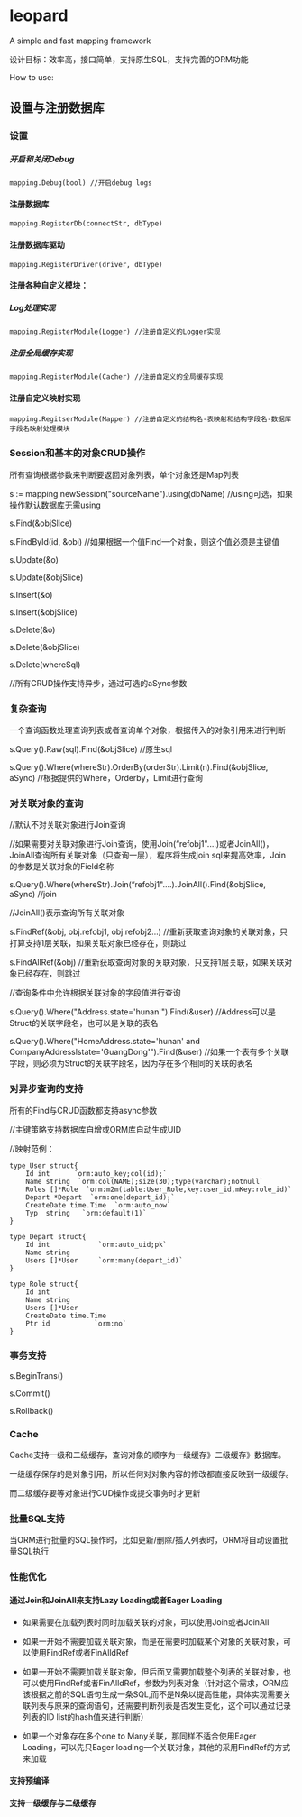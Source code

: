 leopard
=======

A simple and fast mapping framework

设计目标：效率高，接口简单，支持原生SQL，支持完善的ORM功能

How to use:

## 设置与注册数据库

### 设置

##### 开启和关闭Debug

    mapping.Debug(bool) //开启debug logs
    
#### 注册数据库

    mapping.RegisterDb(connectStr, dbType)
    
#### 注册数据库驱动

    mapping.RegisterDriver(driver, dbType)
    
#### 注册各种自定义模块：

##### Log处理实现

    mapping.RegisterModule(Logger) //注册自定义的Logger实现
    
##### 注册全局缓存实现

    mapping.RegisterModule(Cacher) //注册自定义的全局缓存实现
    
#### 注册自定义映射实现

    mapping.RegitserModule(Mapper) //注册自定义的结构名-表映射和结构字段名-数据库字段名映射处理模块
    
### Session和基本的对象CRUD操作

所有查询根据参数来判断要返回对象列表，单个对象还是Map列表

s := mapping.newSession("sourceName").using(dbName) //using可选，如果操作默认数据库无需using

s.Find(&objSlice)

s.FindById(id, &obj)    //如果根据一个值Find一个对象，则这个值必须是主键值

s.Update(&o)

s.Update(&objSlice)

s.Insert(&o)

s.Insert(&objSlice)

s.Delete(&o)

s.Delete(&objSlice)

s.Delete(whereSql)

//所有CRUD操作支持异步，通过可选的aSync参数

### 复杂查询

一个查询函数处理查询列表或者查询单个对象，根据传入的对象引用来进行判断

s.Query().Raw(sql).Find(&objSlice) //原生sql

s.Query().Where(whereStr).OrderBy(orderStr).Limit(n).Find(&objSlice, aSync) //根据提供的Where，Orderby，Limit进行查询

### 对关联对象的查询

//默认不对关联对象进行Join查询

//如果需要对关联对象进行Join查询，使用Join(“refobj1"....)或者JoinAll()，JoinAll查询所有关联对象（只查询一层），程序将生成join sql来提高效率，Join的参数是关联对象的Field名称

s.Query().Where(whereStr).Join(“refobj1"....).JoinAll().Find(&objSlice, aSync) //join

//JoinAll()表示查询所有关联对象

s.FindRef(&obj, obj.refobj1, obj.refobj2...)  //重新获取查询对象的关联对象，只打算支持1层关联，如果关联对象已经存在，则跳过

s.FindAllRef(&obj)              //重新获取查询对象的关联对象，只支持1层关联，如果关联对象已经存在，则跳过

//查询条件中允许根据关联对象的字段值进行查询

s.Query().Where("Address.state='hunan'").Find(&user) //Address可以是Struct的关联字段名，也可以是关联的表名

s.Query().Where("HomeAddress.state='hunan' and CompanyAddresslstate='GuangDong'").Find(&user) //如果一个表有多个关联字段，则必须为Struct的关联字段名，因为存在多个相同的关联的表名


### 对异步查询的支持

所有的Find与CRUD函数都支持async参数

//主键策略支持数据库自增或ORM库自动生成UID

//映射范例：

    type User struct{
	    Id int      `orm:auto_key;col(id);`
		Name string  `orm:col(NAME);size(30);type(varchar);notnull`
		Roles []*Role  `orm:m2m(table:User_Role,key:user_id,mKey:role_id)`
		Depart *Depart  `orm:one(depart_id);`
		CreateDate time.Time  `orm:auto_now`
		Typ  string   `orm:default(1)`
	}
	
	type Depart struct{
	    Id int            `orm:auto_uid;pk`
		Name string       
		Users []*User     `orm:many(depart_id)`
	}
	
	type Role struct{
	    Id int
		Name string
		Users []*User
		CreateDate time.Time
		Ptr id           `orm:no`
	}



### 事务支持

s.BeginTrans()

s.Commit()

s.Rollback()

### Cache

Cache支持一级和二级缓存，查询对象的顺序为一级缓存》二级缓存》数据库。

一级缓存保存的是对象引用，所以任何对对象内容的修改都直接反映到一级缓存。

而二级缓存要等对象进行CUD操作或提交事务时才更新

### 批量SQL支持

当ORM进行批量的SQL操作时，比如更新/删除/插入列表时，ORM将自动设置批量SQL执行

### 性能优化

#### 通过Join和JoinAll来支持Lazy Loading或者Eager Loading

- 如果需要在加载列表时同时加载关联的对象，可以使用Join或者JoinAll

- 如果一开始不需要加载关联对象，而是在需要时加载某个对象的关联对象，可以使用FindRef或者FinAlldRef

- 如果一开始不需要加载关联对象，但后面又需要加载整个列表的关联对象，也可以使用FindRef或者FinAlldRef，参数为列表对象（针对这个需求，ORM应该根据之前的SQL语句生成一条SQL,而不是N条以提高性能，具体实现需要关联列表与原来的查询语句，还需要判断列表是否发生变化，这个可以通过记录列表的ID list的hash值来进行判断）

- 如果一个对象存在多个one to Many关联，那同样不适合使用Eager Loading，可以先只Eager loading一个关联对象，其他的采用FindRef的方式来加载

#### 支持预编译

#### 支持一级缓存与二级缓存






